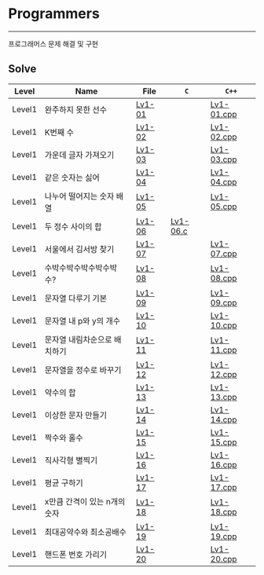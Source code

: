 # Programmers
---

프로그래머스 문제 해결 및 구현

## Solve

| <center>Level</center> | <center>Name</center>   | <center> File </center> | <center> ```C``` </center> |<center> ```C++``` </center> |
| :------------- | :------------- | :------------- | :------------- | :------------- | 
| Level1      | 완주하지 못한 선수     |  [Lv1-01](./LEVEL%201/완주하지%20못한%20선수)      |       |  [Lv1-01.cpp](./LEVEL%201/완주하지%20못한%20선수/Lv-01.cpp)      |
| Level1      | K번째 수     |  [Lv1-02](./LEVEL%201/K번째%20수)      |       |  [Lv1-02.cpp](./LEVEL%201/K번째%20수/Lv1-02.cpp)      |     
| Level1      | 가운데 글자 가져오기     |  [Lv1-03](./LEVEL%201/가운데%20글자%20가져오기)      |       |  [Lv1-03.cpp](./LEVEL%201/가운데%20글자%20가져오기/Lv1-03.cpp)      |       
| Level1      | 같은 숫자는 싫어     |  [Lv1-04](./LEVEL%201/같은%20숫자는%20싫어)      |       |  [Lv1-04.cpp](./LEVEL%201/같은%20숫자는%20싫어/Lv1-04.cpp)      |
| Level1      | 나누어 떨어지는 숫자 배열     |  [Lv1-05](./LEVEL%201/나누어%20떨어지는%20숫자%20배열)      |       |  [Lv1-05.cpp](./LEVEL%201/나누어%20떨어지는%20숫자%20배열/Lv1-05.cpp)      |
| Level1      | 두 정수 사이의 합     |  [Lv1-06](./LEVEL%201/두%20정수%20사이의%20합)      |  [Lv1-06.c](./LEVEL%201/두%20정수%20사이의%20합/Lv1-06.c)      |       |
| Level1      | 서울에서 김서방 찾기     |  [Lv1-07](./LEVEL%201/서울에서%20김서방%20찾기)      |       |  [Lv1-07.cpp](./LEVEL%201/서울에서%20김서방%20찾기/Lv1-07.cpp)      |
| Level1      | 수박수박수박수박수박수?     |  [Lv1-08](./LEVEL%201/수박수박수박수박수박수)      |       |  [Lv1-08.cpp](./LEVEL%201/수박수박수박수박수박수/Lv1-08.cpp)      |
| Level1      | 문자열 다루기 기본     |  [Lv1-09](./LEVEL%201/문자열%20다루기%20기본)      |       |  [Lv1-09.cpp](./LEVEL%201/문자열%20다루기%20기본/Lv1-09.cpp)      |
| Level1      | 문자열 내 p와 y의 개수     |  [Lv1-10](./LEVEL%201/문자열%20내%20p와%20y의%20개수)      |       |  [Lv1-10.cpp](./LEVEL%201/문자열%20내%20p와%20y의%20개수/Lv1-10.cpp)      |
| Level1      | 문자열 내림차순으로 배치하기     |  [Lv1-11](./LEVEL%201/문자열%20내림차순으로%20배치하기)      |       |  [Lv1-11.cpp](./LEVEL%201/문자열%20내림차순으로%20배치하기/Lv1-11.cpp)      |
| Level1      | 문자열을 정수로 바꾸기     |  [Lv1-12](./LEVEL%201/문자열을%20정수로%20바꾸기)      |       |  [Lv1-12.cpp](./LEVEL%201/문자열을%20정수로%20바꾸기/Lv1-12.cpp)      |
| Level1      | 약수의 합     |  [Lv1-13](./LEVEL%201/약수의%20합)      |       |  [Lv1-13.cpp](./LEVEL%201/약수의%20합/Lv1-13.cpp)      |
| Level1      | 이상한 문자 만들기     |  [Lv1-14](./LEVEL%201/이상한%20문자%20만들기)      |       |  [Lv1-14.cpp](./LEVEL%201/이상한%20문자%20만들기/Lv1-14.cpp)      |
| Level1      | 짝수와 홀수     |  [Lv1-15](./LEVEL%201/짝수와%20홀수)      |       |  [Lv1-15.cpp](./LEVEL%201/짝수와%20홀수/Lv1-15.cpp)      |
| Level1      | 직사각형 별찍기     |  [Lv1-16](./LEVEL%201/직사각형%20별찍기)      |       |  [Lv1-16.cpp](./LEVEL%201/직사각형%20별찍기/Lv1-16.cpp)      |
| Level1      | 평균 구하기     |  [Lv1-17](./LEVEL%201/평균%20구하기)      |       |  [Lv1-17.cpp](./LEVEL%201/평균%20구하기/Lv1-17.cpp)      |
| Level1      | x만큼 간격이 있는 n개의 숫자     |  [Lv1-18](./LEVEL%201/x만큼%20간격이%20있는%20n개의%20숫자)      |       |  [Lv1-18.cpp](./LEVEL%201/x만큼%20간격이%20있는%20n개의%20숫자/Lv1-18.cpp)      |
| Level1      | 최대공약수와 최소공배수     |  [Lv1-19](./LEVEL%201/최대공약수와%20최소공배수)      |       |  [Lv1-19.cpp](./LEVEL%201/최대공약수와%20최소공배수/Lv1-19.cpp)      |
| Level1      | 핸드폰 번호 가리기     |  [Lv1-20](./LEVEL%201/핸드폰%20번호%20가리기)      |       |  [Lv1-20.cpp](./LEVEL%201/핸드폰%20번호%20가리기/Lv1-20.cpp)      |
